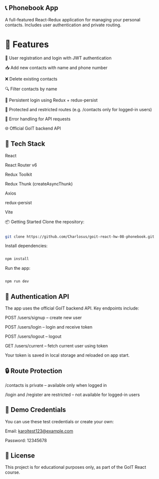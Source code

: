 ## 📞 Phonebook App

A full-featured React-Redux application for managing your personal contacts.
Includes user authentication and private routing.

# 🚀 Features

🔐 User registration and login with JWT authentication

📥 Add new contacts with name and phone number

❌ Delete existing contacts

🔍 Filter contacts by name

🔄 Persistent login using Redux + redux-persist

🧭 Protected and restricted routes (e.g. /contacts only for logged-in users)

🚨 Error handling for API requests

🌐 Official GoIT backend API

## 🧰 Tech Stack

React

React Router v6

Redux Toolkit

Redux Thunk (createAsyncThunk)

Axios

redux-persist

Vite

📦 Getting Started Clone the repository:

```bash

git clone https://github.com/Charlosus/goit-react-hw-08-phonebook.git
```
Install dependencies:


```bash

npm install
```
Run the app:


```bash

npm run dev
```

## 🔐 Authentication API

The app uses the official GoIT backend API. Key endpoints include:

POST /users/signup – create new user

POST /users/login – login and receive token

POST /users/logout – logout

GET /users/current – fetch current user using token

Your token is saved in local storage and reloaded on app start.

## 🔒 Route Protection

/contacts is private – available only when logged in

/login and /register are restricted – not available for logged-in users

## 🧪 Demo Credentials

You can use these test credentials or create your own:

Email: karoltest123@example.com

Password: 12345678

## 📄 License

This project is for educational purposes only, as part of the GoIT React course.
